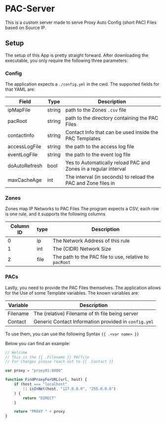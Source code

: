 # PAC-Server
This is a custom server made to serve Proxy Auto Config (short PAC) Files based on Source IP.

## Setup
The setup of this App is pretty straight forward.
After downloading the executable, you only require the following three parameters:

### Config
The application expects a `./config.yml` in the cwd.
The supported fields for that YAML are:

| Field         | Type   | Description                                                     |
|---------------|--------|-----------------------------------------------------------------|
| ipMapFile     | string | path to the Zones `.csv` file                                   |
| pacRoot       | string | path to the directory containing the PAC Files                  |
| contactInfo   | string | Contact Info that can be used inside the PAC Templates          |
| accessLogFile | string | the path to the access log file                                 |
| eventLogFile  | string | the path to the event log file                                  |
| doAutoRefresh | bool   | Yes to Automatically reload PAC and Zones in a regular interval |
| maxCacheAge   | int    | The interval (in seconds) to reload the PAC and Zone files in   |

### Zones
Zones map IP Networks to PAC Files
The program expects a CSV, each row is one rule, and it supports the following columns

| Column ID | type | Description                                                                                                                                      |
|-----------|------|--------------------------------------------------------------------------------------------------------------------------------------------------|
| 0         | ip   | The Network Address of this rule                                                                                                                 |
| 1         | int  | The (CIDR) Network Size                                                                                                                          |
| 2         | file | The path to the PAC file to use, relative to `pacRoot`                                                                                           |

### PACs
Lastly, you need to provide the PAC Files themselves.
The application allows for the Use of some Template variables.
The known variables are:

| Variable | Description                                          |
|----------|------------------------------------------------------|
| Filename | The (relative) Filename of th file being server      |
| Contact  | Generic Contact Information provided in `config.yml` |

To use them, you can use the following Syntax `{{ .<var name> }}`

Below you can find an example:

```js
// Welcome
// This is the {{ .Filename }} PACfile
// For Changes please reach out to {{ .Contact }}

var proxy = "proxy01:8080"

function FindProxyForURL(url, host) {
    if (host === "localhost"
        || isInNet(host, "127.0.0.0", "255.0.0.0")
    ) {
        return "DIRECT"
    }

    return "PROXY " + proxy
}
```